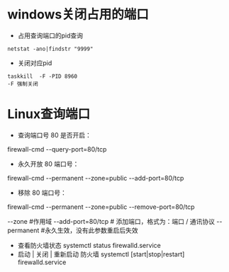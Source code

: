 # windows关闭占用的端口

- 占用查询端口的pid查询

```
netstat -ano|findstr "9999"
```

- 关闭对应pid

```
taskkill  -F -PID 8960
-F 强制关闭
```

# Linux查询端口


* 查询端口号 80 是否开启：

firewall-cmd --query-port=80/tcp

- 永久开放 80 端口号：

firewall-cmd --permanent --zone=public --add-port=80/tcp

- 移除 80 端口号：

firewall-cmd --permanent --zone=public --remove-port=80/tcp

--zone #作用域
--add-port=80/tcp  # 添加端口，格式为：端口 / 通讯协议
--permanent   #永久生效，没有此参数重启后失效

- 查看防火墙状态
  systemctl status firewalld.service
- 启动 | 关闭 | 重新启动  防火墙
  systemctl [start|stop|restart] firewalld.service

